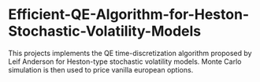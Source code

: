 # Efficient-QE-Algorithm-for-Heston-Stochastic-Volatility-Models
This projects implements the QE time-discretization algorithm proposed by Leif Anderson for Heston-type stochastic volatility models. Monte Carlo simulation is then used to price vanilla european options. 

